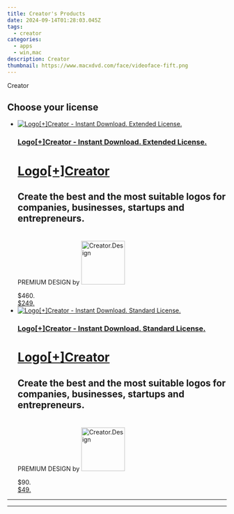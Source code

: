 ```yaml
---
title: Creator's Products
date: 2024-09-14T01:28:03.045Z
tags: 
  - creator
categories: 
  - apps
  - win,mac
description: Creator
thumbnail: https://www.macxdvd.com/face/videoface-fift.png
---
```


Creator

<!--__INIT__BEGIN__TAG__PRODUCTS__LIST__-->
<!--__INIT__END__TAG__PRODUCTS__LIST__-->

<!--__INIT__BEGIN__TAG__FEED_PRODUCTS__LIST__-->
## Choose your license

<div class="home-content-container">
  <ul class="home-article-list">
    <li class="home-article-item flex flex-row feedProduct">
      <div class="basis-1/3 lg:basis-1/4 xl:basis-1/5 relative flex justify-center items-center overflow-hidden">
                <a href="https://secure.2checkout.com/order/cart.php?PRODS=4558229&amp;QTY=1&amp;AFFILIATE=108875" class="w-24 h-24 md:w-28 md:h-28 lg:w-32 lg:h-32 xl:w-42 xl:h-42 max-w-24 max-h-24 md:max-w-28 md:max-h-28 lg:max-w-32 lg:max-h-32 xl:max-w-42 xl:max-h-42 -pt-2">
          <img src="https://thmb.techidaily.com/056b5dc5bf38553fc5e62980ac558058cdfef6fae043dca04e140a16eeec969f.jpg" alt="Logo[+]Creator - Instant Download. Extended License. " class="relative w-full h-full rounded-full object-cover dark:brightness-75 -mt-4 p-4">
        </a>
              </div>
      <div class="flex flex-col gap-5 px-7 pb-7 basis-2/3 lg:basis-3/4 xl:basis-4/5  pt-5">
        <h3 class="home-article-title"><a href="https://secure.2checkout.com/order/cart.php?PRODS=4558229&amp;QTY=1&amp;AFFILIATE=108875">Logo[+]Creator - Instant Download. Extended License. </a></h3>
        <div class="home-article-content markdown-body">
                  <html><head></head><body><div class="col-lg-12 col-md-12 col-sm-12 col-xs-12">
	<h1>
		<a href="https://creator.design/logo.creator/" target="_blank">Logo[+]Creator</a></h1>
	<h2>
		Create the best and the most suitable logos for<br>
		companies, businesses, startups and entrepreneurs.</h2>
	<p style=" padding-top:22px;">
		<font class="label-primary white-txt">PREMIUM DESIGN </font> by <a href="https://creator.design/"><img alt="Creator.Design" src="https://creator.design/images/logo/creator.design.logo4text.svg" title="Creator.Design" width="100px"></a></p>
</div></body></html>                </div>
        <div class="flex flex-row feedProduct-Price">
          <div class="feedProduct-Price--Old">
            <span class="feedProduct-Price--Currency">$</span>460<span class="feedProduct-Price--Cents">.</span>
          </div>
          <div class="">
            <a href="https://secure.2checkout.com/order/cart.php?PRODS=4558229&amp;QTY=1&amp;AFFILIATE=108875">
            <span class="feedProduct-Price--Currency">$</span>249<span class="feedProduct-Price--Cents">.</span>
            </a>
          </div>
        </div>
      </div>
    </li>
    <li class="home-article-item flex flex-row feedProduct">
      <div class="basis-1/3 lg:basis-1/4 xl:basis-1/5 relative flex justify-center items-center overflow-hidden">
                <a href="https://secure.2checkout.com/order/cart.php?PRODS=4558232&amp;QTY=1&amp;AFFILIATE=108875" class="w-24 h-24 md:w-28 md:h-28 lg:w-32 lg:h-32 xl:w-42 xl:h-42 max-w-24 max-h-24 md:max-w-28 md:max-h-28 lg:max-w-32 lg:max-h-32 xl:max-w-42 xl:max-h-42 -pt-2">
          <img src="https://secure.2checkout.com/images/merchant/73efcfe5fedd98e5b1008f456d2a8197/products/logo.creator.title.main.png" alt="Logo[+]Creator - Instant Download. Standard License." class="relative w-full h-full rounded-full object-cover dark:brightness-75 -mt-4 p-4">
        </a>
              </div>
      <div class="flex flex-col gap-5 px-7 pb-7 basis-2/3 lg:basis-3/4 xl:basis-4/5  pt-5">
        <h3 class="home-article-title"><a href="https://secure.2checkout.com/order/cart.php?PRODS=4558232&amp;QTY=1&amp;AFFILIATE=108875">Logo[+]Creator - Instant Download. Standard License.</a></h3>
        <div class="home-article-content markdown-body">
                  <html><head></head><body><div class="col-lg-12 col-md-12 col-sm-12 col-xs-12">
	<h1>
		<a href="https://creator.design/logo.creator/" target="_blank">Logo[+]Creator</a></h1>
	<h2>
		Create the best and the most suitable logos for<br>
		companies, businesses, startups and entrepreneurs.</h2>
	<p style=" padding-top:22px;">
		<font class="label-primary white-txt">PREMIUM DESIGN </font> by <a href="https://creator.design/"><img alt="Creator.Design" src="https://creator.design/images/logo/creator.design.logo4text.svg" title="Creator.Design" width="100px"></a></p>
</div></body></html>                </div>
        <div class="flex flex-row feedProduct-Price">
          <div class="feedProduct-Price--Old">
            <span class="feedProduct-Price--Currency">$</span>90<span class="feedProduct-Price--Cents">.</span>
          </div>
          <div class="">
            <a href="https://secure.2checkout.com/order/cart.php?PRODS=4558232&amp;QTY=1&amp;AFFILIATE=108875">
            <span class="feedProduct-Price--Currency">$</span>49<span class="feedProduct-Price--Cents">.</span>
            </a>
          </div>
        </div>
      </div>
    </li>
  </ul>
</div>

<hr><!--__INIT__END__TAG__FEED_PRODUCTS__LIST__-->

<hr>

<ins class="adsbygoogle"
      style="display:block"
      data-ad-client="ca-pub-7571918770474297"
      data-ad-slot="8358498916"
      data-ad-format="auto"
      data-full-width-responsive="true"></ins>



